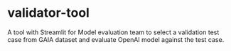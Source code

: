 # validator-tool
A tool with Streamlit for Model evaluation team to select a validation test case from GAIA dataset and evaluate OpenAI model against the test case.
